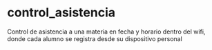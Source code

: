 # control_asistencia
 Control de asistencia a una materia en fecha y horario dentro del wifi, donde cada alumno se registra desde su dispositivo personal
